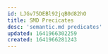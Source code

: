 ```yaml
---
id: LJGv75DEBl92jqB0d82hO
title: SMD Precicates
desc: 'semantic.md predicates'
updated: 1641966302259
created: 1641966281243
---
```


